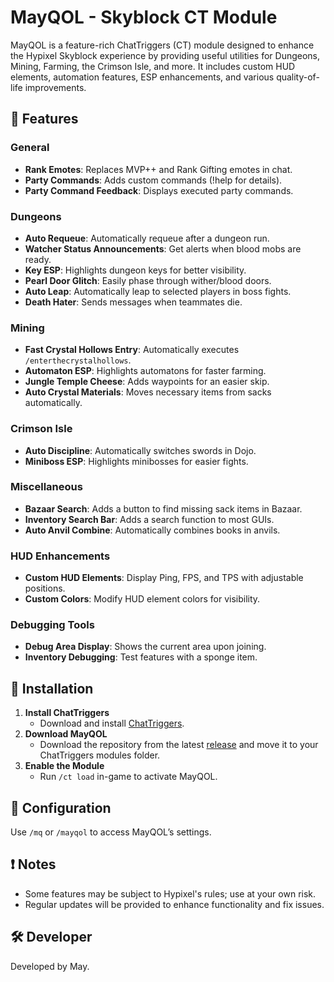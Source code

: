 # MayQOL - Skyblock CT Module  

MayQOL is a feature-rich ChatTriggers (CT) module designed to enhance the Hypixel Skyblock experience by providing useful utilities for Dungeons, Mining, Farming, the Crimson Isle, and more. It includes custom HUD elements, automation features, ESP enhancements, and various quality-of-life improvements.

## 📌 Features  

### **General**  
- **Rank Emotes**: Replaces MVP++ and Rank Gifting emotes in chat.  
- **Party Commands**: Adds custom commands (!help for details).  
- **Party Command Feedback**: Displays executed party commands.  

### **Dungeons**  
- **Auto Requeue**: Automatically requeue after a dungeon run.  
- **Watcher Status Announcements**: Get alerts when blood mobs are ready.  
- **Key ESP**: Highlights dungeon keys for better visibility.  
- **Pearl Door Glitch**: Easily phase through wither/blood doors.  
- **Auto Leap**: Automatically leap to selected players in boss fights.  
- **Death Hater**: Sends messages when teammates die.  

### **Mining**  
- **Fast Crystal Hollows Entry**: Automatically executes `/enterthecrystalhollows`.  
- **Automaton ESP**: Highlights automatons for faster farming.  
- **Jungle Temple Cheese**: Adds waypoints for an easier skip.  
- **Auto Crystal Materials**: Moves necessary items from sacks automatically.  

### **Crimson Isle**  
- **Auto Discipline**: Automatically switches swords in Dojo.  
- **Miniboss ESP**: Highlights minibosses for easier fights.  

### **Miscellaneous**  
- **Bazaar Search**: Adds a button to find missing sack items in Bazaar.  
- **Inventory Search Bar**: Adds a search function to most GUIs.  
- **Auto Anvil Combine**: Automatically combines books in anvils.  

### **HUD Enhancements**  
- **Custom HUD Elements**: Display Ping, FPS, and TPS with adjustable positions.  
- **Custom Colors**: Modify HUD element colors for visibility.  

### **Debugging Tools**  
- **Debug Area Display**: Shows the current area upon joining.  
- **Inventory Debugging**: Test features with a sponge item.  

## 🔧 Installation  

1. **Install ChatTriggers**  
   - Download and install [ChatTriggers](https://www.chattriggers.com/).  
2. **Download MayQOL**  
   - Download the repository from the latest [release](https://github.com/MayMinecraft/MayQOL/releases) and move it to your ChatTriggers modules folder.  
3. **Enable the Module**  
   - Run `/ct load` in-game to activate MayQOL.  

## 📜 Configuration  

Use `/mq` or `/mayqol` to access MayQOL’s settings.  

## ❗ Notes  

- Some features may be subject to Hypixel's rules; use at your own risk.  
- Regular updates will be provided to enhance functionality and fix issues.  

## 🛠️ Developer  

Developed by May.
